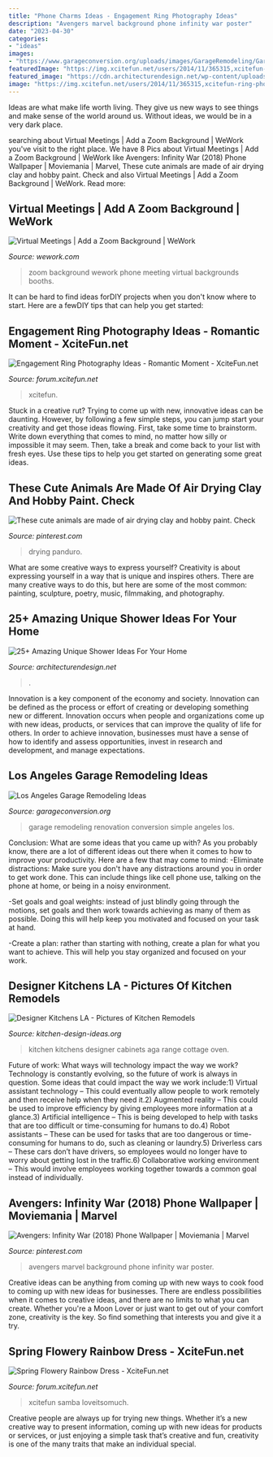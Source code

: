 ```yaml
---
title: "Phone Charms Ideas - Engagement Ring Photography Ideas"
description: "Avengers marvel background phone infinity war poster"
date: "2023-04-30"
categories:
- "ideas"
images:
- "https://www.garageconversion.org/uploads/images/GarageRemodeling/Garage-remodeling--5-.jpg"
featuredImage: "https://img.xcitefun.net/users/2014/11/365315,xcitefun-ring-photography-9.jpg"
featured_image: "https://cdn.architecturendesign.net/wp-content/uploads/2016/03/AD-Amazing-Unique-Shower-Ideas-For-Your-Home-18.jpg"
image: "https://img.xcitefun.net/users/2014/11/365315,xcitefun-ring-photography-9.jpg"
---
```



Ideas are what make life worth living. They give us new ways to see things and make sense of the world around us. Without ideas, we would be in a very dark place.

	

		
searching about Virtual Meetings | Add a Zoom Background | WeWork you've visit to the right place. We have 8 Pics about Virtual Meetings | Add a Zoom Background | WeWork like Avengers: Infinity War (2018) Phone Wallpaper | Moviemania | Marvel, These cute animals are made of air drying clay and hobby paint. Check and also Virtual Meetings | Add a Zoom Background | WeWork. Read more:
		
    
## Virtual Meetings | Add A Zoom Background | WeWork

<img loading=lazy src="https://www.wework.com/ideas/wp-content/uploads/sites/4/2020/04/WeWork_BrickPhone-Booth-1250x810.jpg" onerror="this.onerror=null;this.src='https://tse2.mm.bing.net/th?id=OIP.cwuvkS6k8fpSM8YYxIl74wHaEz&amp;pid=15.1';" alt="Virtual Meetings | Add a Zoom Background | WeWork">

_Source: wework.com_

>zoom background wework phone meeting virtual backgrounds booths. 

	

It can be hard to find ideas forDIY projects when you don't know where to start. Here are a fewDIY tips that can help you get started: 

    
## Engagement Ring Photography Ideas - Romantic Moment - XciteFun.net

<img loading=lazy src="https://img.xcitefun.net/users/2014/11/365315,xcitefun-ring-photography-9.jpg" onerror="this.onerror=null;this.src='https://tse4.mm.bing.net/th?id=OIP.44M2e-E-Vet9wyc6KonDUQHaE7&amp;pid=15.1';" alt="Engagement Ring Photography Ideas - Romantic Moment - XciteFun.net">

_Source: forum.xcitefun.net_

>xcitefun. 

	

Stuck in a creative rut? Trying to come up with new, innovative ideas can be daunting. However, by following a few simple steps, you can jump start your creativity and get those ideas flowing. First, take some time to brainstorm. Write down everything that comes to mind, no matter how silly or impossible it may seem. Then, take a break and come back to your list with fresh eyes. Use these tips to help you get started on generating some great ideas.

    
## These Cute Animals Are Made Of Air Drying Clay And Hobby Paint. Check

<img loading=lazy src="https://i.pinimg.com/736x/60/18/e8/6018e8141651ef1b506cd655702697e7.jpg" onerror="this.onerror=null;this.src='https://tse3.mm.bing.net/th?id=OIP.UCvH8NXxFkrPCNvUJd9bvAHaLH&amp;pid=15.1';" alt="These cute animals are made of air drying clay and hobby paint. Check">

_Source: pinterest.com_

>drying panduro. 

	

What are some creative ways to express yourself?
Creativity is about expressing yourself in a way that is unique and inspires others. There are many creative ways to do this, but here are some of the most common: painting, sculpture, poetry, music, filmmaking, and photography.

    
## 25+ Amazing Unique Shower Ideas For Your Home

<img loading=lazy src="https://cdn.architecturendesign.net/wp-content/uploads/2016/03/AD-Amazing-Unique-Shower-Ideas-For-Your-Home-18.jpg" onerror="this.onerror=null;this.src='https://tse2.mm.bing.net/th?id=OIP.PfM440tK5mTA2PBgJnhWDwHaLH&amp;pid=15.1';" alt="25+ Amazing Unique Shower Ideas For Your Home">

_Source: architecturendesign.net_

>. 

	

Innovation is a key component of the economy and society. Innovation can be defined as the process or effort of creating or developing something new or different. Innovation occurs when people and organizations come up with new ideas, products, or services that can improve the quality of life for others. In order to achieve innovation, businesses must have a sense of how to identify and assess opportunities, invest in research and development, and manage expectations.

    
## Los Angeles Garage Remodeling Ideas

<img loading=lazy src="https://www.garageconversion.org/uploads/images/GarageRemodeling/Garage-remodeling--5-.jpg" onerror="this.onerror=null;this.src='https://tse4.mm.bing.net/th?id=OIP.-Ilx9Qn1c4Q3CI1eYTch-QHaDc&amp;pid=15.1';" alt="Los Angeles Garage Remodeling Ideas">

_Source: garageconversion.org_

>garage remodeling renovation conversion simple angeles los. 

	

Conclusion: What are some ideas that you came up with?
As you probably know, there are a lot of different ideas out there when it comes to how to improve your productivity. Here are a few that may come to mind:
-Eliminate distractions: Make sure you don't have any distractions around you in order to get work done. This can include things like cell phone use, talking on the phone at home, or being in a noisy environment.

-Set goals and goal weights: instead of just blindly going through the motions, set goals and then work towards achieving as many of them as possible. Doing this will help keep you motivated and focused on your task at hand.

-Create a plan: rather than starting with nothing, create a plan for what you want to achieve. This will help you stay organized and focused on your work.

    
## Designer Kitchens LA - Pictures Of Kitchen Remodels

<img loading=lazy src="http://www.kitchen-design-ideas.org/images/kitchen-cabinets-traditional-two-tone-251c-dkl016-white-green-black-granite-red-aga-range.jpg" onerror="this.onerror=null;this.src='https://tse1.mm.bing.net/th?id=OIP.XfrgucwqIvXXti74hIFK0AHaJ4&amp;pid=15.1';" alt="Designer Kitchens LA - Pictures of Kitchen Remodels">

_Source: kitchen-design-ideas.org_

>kitchen kitchens designer cabinets aga range cottage oven. 

	

Future of work: What ways will technology impact the way we work?
Technology is constantly evolving, so the future of work is always in question. Some ideas that could impact the way we work include:1) Virtual assistant technology – This could eventually allow people to work remotely and then receive help when they need it.2) Augmented reality – This could be used to improve efficiency by giving employees more information at a glance.3) Artificial intelligence – This is being developed to help with tasks that are too difficult or time-consuming for humans to do.4) Robot assistants – These can be used for tasks that are too dangerous or time- consuming for humans to do, such as cleaning or laundry.5) Driverless cars – These cars don’t have drivers, so employees would no longer have to worry about getting lost in the traffic.6) Collaborative working environment – This would involve employees working together towards a common goal instead of individually.

    
## Avengers: Infinity War (2018) Phone Wallpaper | Moviemania | Marvel

<img loading=lazy src="https://i.pinimg.com/736x/4c/3b/06/4c3b06c8df38e8f8e2768f2807ba9c3f.jpg" onerror="this.onerror=null;this.src='https://tse2.mm.bing.net/th?id=OIP.nx0DCInrKioZB_cnLA9gXwHaNL&amp;pid=15.1';" alt="Avengers: Infinity War (2018) Phone Wallpaper | Moviemania | Marvel">

_Source: pinterest.com_

>avengers marvel background phone infinity war poster. 

	

Creative ideas can be anything from coming up with new ways to cook food to coming up with new ideas for businesses. There are endless possibilities when it comes to creative ideas, and there are no limits to what you can create. Whether you're a Moon Lover or just want to get out of your comfort zone, creativity is the key. So find something that interests you and give it a try.

    
## Spring Flowery Rainbow Dress - XciteFun.net

<img loading=lazy src="https://img.xcitefun.net/users/2013/07/328710,xcitefun-rainbow-dress-7.jpg" onerror="this.onerror=null;this.src='https://tse4.mm.bing.net/th?id=OIP.gL1QHbxFiu0gUW2wypUeoAHaMk&amp;pid=15.1';" alt="Spring Flowery Rainbow Dress - XciteFun.net">

_Source: forum.xcitefun.net_

>xcitefun samba loveitsomuch. 

	

Creative people are always up for trying new things. Whether it’s a new creative way to present information, coming up with new ideas for products or services, or just enjoying a simple task that’s creative and fun, creativity is one of the many traits that make an individual special.

